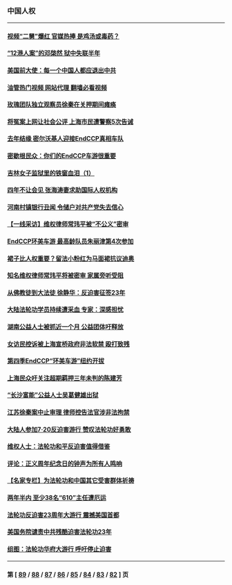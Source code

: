 ### 中国人权
---
#### [视频“二舅”爆红 官媒热捧 是鸡汤或毒药？](../../pages/ncid278/n13790268.md?07290445) 
#### [“12港人案”的邓棨然 狱中失联半年](../../pages/ncid278/n13790889.md?07290445) 
#### [美国前大使：每一个中国人都应退出中共](../../pages/ncid278/n13790755.md?07290445) 
#### [油管热门视频 网站代理 翻墙必看视频](http://209.222.30.114:81/youtube.html?07290445)
#### [玫瑰团队独立观察员徐秦在关押期间瘫痪](../../pages/ncid278/n13790548.md?07290445) 
#### [将冤案上网让社会公评 上海市民遭警察5次告诫](../../pages/ncid278/n13790526.md?07290445) 
#### [去年结缘 密尔沃基人迎接EndCCP真相车队](../../pages/ncid278/n13790242.md?07290445) 
#### [密歇根民众：你们的EndCCP车游很重要](../../pages/ncid278/n13789852.md?07290445) 
#### [吉林女子监狱里的铁窗血泪（1）](../../pages/ncid278/n13786967.md?07290445) 
#### [四年不让会见 张海涛妻求助国际人权机构](../../pages/ncid278/n13789744.md?07290445) 
#### [河南村镇银行丑闻 令储户对共产党失去信心](../../pages/ncid278/n13789619.md?07290445) 
#### [【一线采访】维权律师常玮平被“不公义”密审](../../pages/ncid278/n13789348.md?07290445) 
#### [EndCCP环美车游 最高龄队员朱丽津第4次参加](../../pages/ncid278/n13788088.md?07290445) 
#### [裙子比人权重要？留法小粉红为马面裙抗议迪奥](../../pages/ncid278/n13788697.md?07290445) 
#### [知名维权律师常玮平将被密审 家属旁听受阻](../../pages/ncid278/n13788728.md?07290445) 
#### [从佛教徒到大法徒 徐静华：反迫害征签23年](../../pages/ncid278/n13788398.md?07290445) 
#### [大陆法轮功学员持续遭采血 专家：深感担忧](../../pages/ncid278/n13787897.md?07290445) 
#### [湖南公益人士被抓近一个月 公益团体吁释放](../../pages/ncid278/n13788595.md?07290445) 
#### [女访民控诉被上海宣桥政府非法软禁 殴打致残](../../pages/ncid278/n13788170.md?07290445) 
#### [第四季EndCCP“环美车游”纽约开拔](../../pages/ncid278/n13788087.md?07290445) 
#### [上海民众吁关注超期羁押三年未判的陈建芳](../../pages/ncid278/n13787893.md?07290445) 
#### [“长沙富能”公益人士吴葛健雄出狱](../../pages/ncid278/n13787641.md?07290445) 
#### [江苏徐秦案中止审理 律师控告法官涉非法拘禁](../../pages/ncid278/n13787317.md?07290445) 
#### [大陆人参加7‧20反迫害游行 赞叹法轮功好勇敢](../../pages/ncid278/n13787321.md?07290445) 
#### [维权人士：法轮功和平反迫害值得借鉴](../../pages/ncid278/n13787337.md?07290445) 
#### [评论：正义周年纪念日的钟声为所有人鸣响](../../pages/ncid278/n13787109.md?07290445) 
#### [【名家专栏】为法轮功和中国其它受害群体祈祷](../../pages/ncid278/n13787107.md?07290445) 
#### [两年半内 至少38名“610”主任遭厄运](../../pages/ncid278/n13773294.md?07290445) 
#### [法轮功反迫害23周年大游行 震撼美国首都](../../pages/ncid278/n13786701.md?07290445) 
#### [美国务院谴责中共残酷迫害法轮功23年](../../pages/ncid278/n13786585.md?07290445) 
#### [组图：法轮功华府大游行 呼吁停止迫害](../../pages/ncid278/n13786519.md?07290445) 

---
#### 第 [ [89](./89.md?07290445) / [88](./88.md?07290445) / [87](./87.md?07290445) / [86](./86.md?07290445) / [85](./85.md?07290445) / [84](./84.md?07290445) / [83](./83.md?07290445) / [82](./82.md?07290445) ] 页
